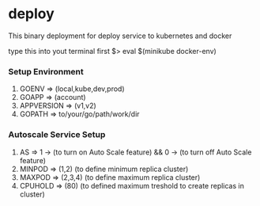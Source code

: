 # deploy

This binary deployment for deploy service to kubernetes and docker

type this into yout terminal first
$> eval $(minikube docker-env)

### Setup Environment
1. GOENV => (local,kube,dev,prod)
2. GOAPP => (account)
3. APPVERSION => (v1,v2)
4. GOPATH => to/your/go/path/work/dir

### Autoscale Service Setup
1. AS => 1 -> (to turn on Auto Scale feature) && 0 -> (to turn off Auto Scale feature)
2. MINPOD => (1,2) (to define minimum replica cluster)
3. MAXPOD => (2,3,4) (to define maximum replica cluster)
4. CPUHOLD => (80) (to defined maximum treshold to create replicas in cluster)

